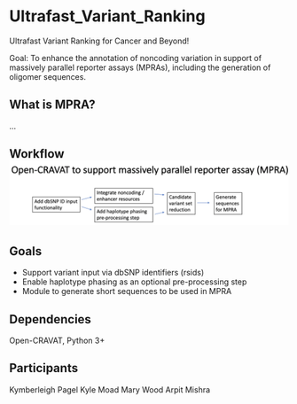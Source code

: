 # Ultrafast_Variant_Ranking
Ultrafast Variant Ranking for Cancer and Beyond!

Goal: To enhance the annotation of noncoding variation in support of massively parallel reporter assays (MPRAs), including the generation of oligomer sequences. 

## What is MPRA? 

...

## Workflow![alt text](asd2.png)

## Goals 
  
* Support variant input via dbSNP identifiers (rsids)
* Enable haplotype phasing as an optional pre-processing step
* Module to generate short sequences to be used in MPRA  

## Dependencies 

Open-CRAVAT, Python 3+

## Participants

Kymberleigh Pagel
Kyle Moad
Mary Wood
Arpit Mishra
